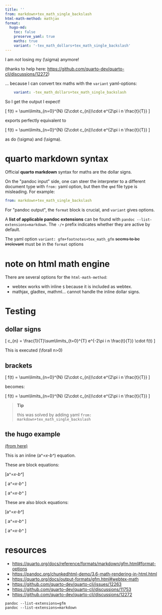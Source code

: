```yaml
---
title: ''
from: markdown+tex_math_single_backslash
html-math-method: mathjax
format:
  hugo-md:
    toc: false
    preserve_yaml: true
    maths: true
    variant: '-tex_math_dollars+tex_math_single_backslash'
---
```



I am *not* losing my \(\sigma\) anymore!

(thanks to help here: <https://github.com/quarto-dev/quarto-cli/discussions/12272>)

... because I can convert tex maths with the `variant` yaml-options:

``` yaml
    variant: -tex_math_dollars+tex_math_single_backslash
```

So I get the output I expect!

\[ f(t) = \sum\limits_{n=0}^{N} (2\cdot c_{n})\cdot e^{2\pi i n \frac{t}{T}} \]

exports perfectly equivalent to

\[ f(t) = \sum\limits_{n=0}^{N} (2\cdot c_{n})\cdot e^{2\pi i n \frac{t}{T}} \]

as do \(\sigma\) and \(\sigma\).

# quarto markdown syntax

Official **quarto markdown** syntax for maths are the dollar signs.

On the "pandoc input" side, one can steer the interpreter to a different document type with `from:` yaml option, but then the `qmd` file type is misleading.
For example:

``` yaml
from: markdown+tex_math_single_backslash
```

For "pandoc output", the `format` block is crucial, and `variant` gives options.

A **list of applicable pandoc extensions** can be found with `pandoc --list-extensions=markdown`.
The `-/+` prefix indicates whether they are active by default.

The yaml option `variant: gfm+footnotes+tex_math_gfm` ~~seems to be irrelevant~~ must be in the `format` options

# note on html math engine

There are several options for the `html-math-method`:

-   webtex works with inline `$` because it is included as webtex.
-   mathjax, gladtex, mathml... cannot handle the inline dollar signs.

# Testing

## dollar signs

\[ c_{n} = \frac{1}{T}\sum\limits_{t=0}^{T} e^{-2\pi i n \frac{t}{T}} \cdot f(t) \]

This is executed \(\forall n>0\)

## brackets

\[ f(t) = \sum\limits_{n=0}^{N} (2\cdot c_{n})\cdot e^{2\pi i n \frac{t}{T}} \]

becomes:

\[ f(t) = \sum\limits_{n=0}^{N} (2\cdot c_{n})\cdot e^{2\pi i n \frac{t}{T}} \]

> **Tip**
>
> this was solved by adding yaml
> `from: markdown+tex_math_single_backslash`

## the hugo example

[(from here)](https://gohugo.io/content-management/mathematics)

This is an inline \(a^*=x-b^*\) equation.

These are block equations:

\[a^*=x-b^*\]

\[ a^*=x-b^* \]

\[
a^*=x-b^*
\]

These are also block equations:

\[a^*=x-b^*\]

\[ a^*=x-b^* \]

\[
a^*=x-b^*
\]

# resources

-   <https://quarto.org/docs/reference/formats/markdown/gfm.html#format-options>
-   <https://pandoc.org/chunkedhtml-demo/3.6-math-rendering-in-html.html>
-   <https://quarto.org/docs/output-formats/gfm.html#webtex-math>
-   <https://github.com/quarto-dev/quarto-cli/issues/12263>
-   <https://github.com/quarto-dev/quarto-cli/discussions/11753>
-   <https://github.com/quarto-dev/quarto-cli/discussions/12272>

<!-- -->

    pandoc --list-extensions=gfm
    pandoc --list-extensions=markdown
